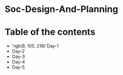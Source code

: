# Soc-Design-And-Planning
# Table of the contents
* 'rgb(9, 105, 218)`Day-1
* Day-2
* Day-3
* Day-4
* Day-5
  

